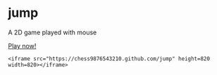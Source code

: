 # jump
A 2D game played with mouse

[Play now!](https://chess9876543210.github.io/jump/)

`<iframe src="https://chess9876543210.github.com/jump" height=820 width=820></iframe>`
